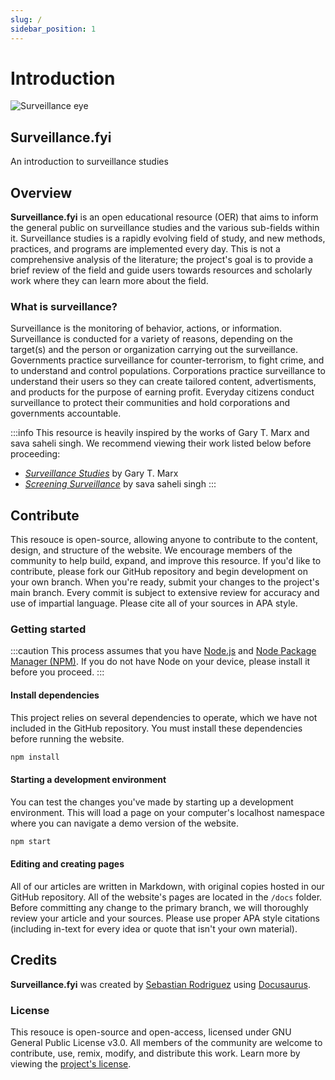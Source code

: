 ```yaml
---
slug: /
sidebar_position: 1
---
```


# Introduction

<div class="main-pg-logo">

![Surveillance eye](https://surveillance.fyi/img/surveillance.svg)

<div class="title">
<h2>Surveillance.fyi</h2>
<p>An introduction to surveillance studies</p>
</div>
</div>

## Overview
**Surveillance.fyi** is an open educational resource (OER) that aims to inform the general public on surveillance studies and the various sub-fields within it. Surveillance studies is a rapidly evolving field of study, and new methods, practices, and programs are implemented every day. This is not a comprehensive analysis of the literature; the project's goal is to provide a brief review of the field and guide users towards resources and scholarly work where they can learn more about the field. 

### What is surveillance?
Surveillance is the monitoring of behavior, actions, or information. Surveillance is conducted for a variety of reasons, depending on the target(s) and the person or organization carrying out the surveillance. Governments practice surveillance for counter-terrorism, to fight crime, and to understand and control populations. Corporations practice surveillance to understand their users so they can create tailored content, advertisments, and products for the purpose of earning profit. Everyday citizens conduct surveillance to protect their communities and hold corporations and governments accountable. 

:::info
This resource is heavily inspired by the works of Gary T. Marx and sava saheli singh. We recommend viewing their work listed below before proceeding:
- *[Surveillance Studies](https://doi.org/10.1016/b978-0-08-097086-8.64025-4)* by Gary T. Marx
- *[Screening Surveillance](https://www.screeningsurveillance.com/)* by sava saheli singh
:::
## Contribute
This resouce is open-source, allowing anyone to contribute to the content, design, and structure of the website. We encourage members of the community to help build, expand, and improve this resource. If you'd like to contribute, please fork our GitHub repository and begin development on your own branch. When you're ready, submit your changes to the project's main branch. Every commit is subject to extensive review for accuracy and use of impartial language. Please cite all of your sources in APA style.

### Getting started
:::caution
This process assumes that you have [Node.js](https://nodejs.org/) and [Node Package Manager (NPM)](https://www.npmjs.com/). If you do not have Node on your device, please install it before you proceed.
:::

#### Install dependencies
This project relies on several dependencies to operate, which we have not included in the GitHub repository. You must install these dependencies before running the website.
```bash
npm install
```

#### Starting a development environment
You can test the changes you've made by starting up a development environment. This will load a page on your computer's localhost namespace where you can navigate a demo version of the website.
```bash
npm start
```

#### Editing and creating pages
All of our articles are written in Markdown, with original copies hosted in our GitHub repository. All of the website's pages are located in the `/docs` folder. Before committing any change to the primary branch, we will thoroughly review your article and your sources. Please use proper APA style citations (including in-text for every idea or quote that isn't your own material).

## Credits
**Surveillance.fyi** was created by [Sebastian Rodriguez](https://srod.ca) using [Docusaurus](https://docusaurus.io/). 

### License
This resouce is open-source and open-access, licensed under GNU General Public License v3.0. All members of the community are welcome to contribute, use, remix, modify, and distribute this work. Learn more by viewing the [project's license](https://github.com/seb646/surveillance.fyi/blob/main/LICENSE).